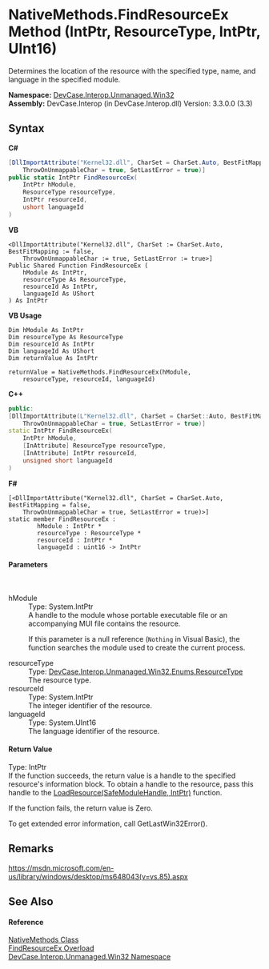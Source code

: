 # NativeMethods.FindResourceEx Method (IntPtr, ResourceType, IntPtr, UInt16)
 

Determines the location of the resource with the specified type, name, and language in the specified module.

**Namespace:**&nbsp;<a href="N_DevCase_Interop_Unmanaged_Win32">DevCase.Interop.Unmanaged.Win32</a><br />**Assembly:**&nbsp;DevCase.Interop (in DevCase.Interop.dll) Version: 3.3.0.0 (3.3)

## Syntax

**C#**<br />
``` C#
[DllImportAttribute("Kernel32.dll", CharSet = CharSet.Auto, BestFitMapping = false, 
	ThrowOnUnmappableChar = true, SetLastError = true)]
public static IntPtr FindResourceEx(
	IntPtr hModule,
	ResourceType resourceType,
	IntPtr resourceId,
	ushort languageId
)
```

**VB**<br />
``` VB
<DllImportAttribute("Kernel32.dll", CharSet := CharSet.Auto, BestFitMapping := false, 
	ThrowOnUnmappableChar := true, SetLastError := true>]
Public Shared Function FindResourceEx ( 
	hModule As IntPtr,
	resourceType As ResourceType,
	resourceId As IntPtr,
	languageId As UShort
) As IntPtr
```

**VB Usage**<br />
``` VB Usage
Dim hModule As IntPtr
Dim resourceType As ResourceType
Dim resourceId As IntPtr
Dim languageId As UShort
Dim returnValue As IntPtr

returnValue = NativeMethods.FindResourceEx(hModule, 
	resourceType, resourceId, languageId)
```

**C++**<br />
``` C++
public:
[DllImportAttribute(L"Kernel32.dll", CharSet = CharSet::Auto, BestFitMapping = false, 
	ThrowOnUnmappableChar = true, SetLastError = true)]
static IntPtr FindResourceEx(
	IntPtr hModule, 
	[InAttribute] ResourceType resourceType, 
	[InAttribute] IntPtr resourceId, 
	unsigned short languageId
)
```

**F#**<br />
``` F#
[<DllImportAttribute("Kernel32.dll", CharSet = CharSet.Auto, BestFitMapping = false, 
	ThrowOnUnmappableChar = true, SetLastError = true)>]
static member FindResourceEx : 
        hModule : IntPtr * 
        resourceType : ResourceType * 
        resourceId : IntPtr * 
        languageId : uint16 -> IntPtr 

```


#### Parameters
&nbsp;<dl><dt>hModule</dt><dd>Type: System.IntPtr<br />A handle to the module whose portable executable file or an accompanying MUI file contains the resource. 

 If this parameter is a null reference (`Nothing` in Visual Basic), the function searches the module used to create the current process.</dd><dt>resourceType</dt><dd>Type: <a href="T_DevCase_Interop_Unmanaged_Win32_Enums_ResourceType">DevCase.Interop.Unmanaged.Win32.Enums.ResourceType</a><br />The resource type.</dd><dt>resourceId</dt><dd>Type: System.IntPtr<br />The integer identifier of the resource.</dd><dt>languageId</dt><dd>Type: System.UInt16<br />The language identifier of the resource.</dd></dl>

#### Return Value
Type: IntPtr<br />If the function succeeds, the return value is a handle to the specified resource's information block. To obtain a handle to the resource, pass this handle to the <a href="M_DevCase_Interop_Unmanaged_Win32_NativeMethods_LoadResource">LoadResource(SafeModuleHandle, IntPtr)</a> function. 

 If the function fails, the return value is Zero. 

 To get extended error information, call GetLastWin32Error().

## Remarks
<a href="https://msdn.microsoft.com/en-us/library/windows/desktop/ms648043(v=vs.85).aspx" target="_blank">https://msdn.microsoft.com/en-us/library/windows/desktop/ms648043(v=vs.85).aspx</a>

## See Also


#### Reference
<a href="T_DevCase_Interop_Unmanaged_Win32_NativeMethods">NativeMethods Class</a><br /><a href="Overload_DevCase_Interop_Unmanaged_Win32_NativeMethods_FindResourceEx">FindResourceEx Overload</a><br /><a href="N_DevCase_Interop_Unmanaged_Win32">DevCase.Interop.Unmanaged.Win32 Namespace</a><br />